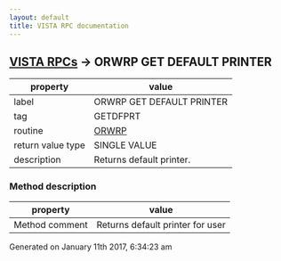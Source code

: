 ```yaml
---
layout: default
title: VISTA RPC documentation
---
```




## [VISTA RPCs](TableOfContent.md) &#8594; ORWRP GET DEFAULT PRINTER 

 property | value 
--- | --- 
 label | ORWRP GET DEFAULT PRINTER
 tag | GETDFPRT
 routine | [ORWRP](http://code.osehra.org/dox/Routine_ORWRP_source.html)
 return value type | SINGLE VALUE
 description | Returns default printer.


### Method description

 property | value 
--- | --- 
 Method comment | Returns default printer for user




Generated on January 11th 2017, 6:34:23 am